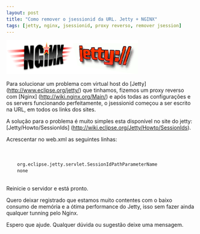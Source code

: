 ```yaml
--- 
layout: post
title: "Como remover o jsessionid da URL. Jetty + NGINX"
tags: [jetty, nginx, jsessionid, proxy reverso, remover jsession]
---
```


![jetty_nginx](/images/servers.png)

Para solucionar um problema com virtual host do [Jetty] (http://www.eclipse.org/jetty/) que tinhamos, fizemos um proxy reverso com [Nginx] (http://wiki.nginx.org/Main/)
e ap&oacute;s todas as configura&ccedil;&otilde;es e os servers funcionando perfeitamente, o jsessionid come&ccedil;ou a ser escrito na URL, em todos os links dos sites. 

A solu&ccedil;&atilde;o para o problema &eacute; muito simples esta dispon&iacute;vel no site do jetty: [Jetty/Howto/SessionIds] (http://wiki.eclipse.org/Jetty/Howto/SessionIds).

Acrescentar no web.xml as seguintes linhas:

<code>
  <context-param>
    <param-name>org.eclipse.jetty.servlet.SessionIdPathParameterName</param-name> 
    <param-value>none</param-value>
  </context-param>	
</code>

Reinicie o servidor e est&aacute; pronto.

Quero deixar registrado que estamos muito contentes com o baixo consumo de mem&oacute;ria e a &oacute;tima performance do Jetty, isso sem fazer ainda qualquer tunning pelo Nginx.

Espero que ajude.
Qualquer d&uacute;vida ou sugest&atilde;o deixe uma mensagem.  
